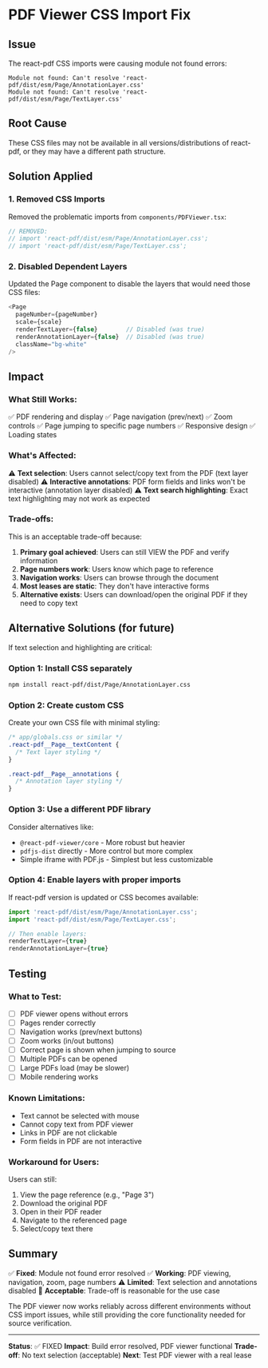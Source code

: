 # PDF Viewer CSS Import Fix

## Issue
The react-pdf CSS imports were causing module not found errors:
```
Module not found: Can't resolve 'react-pdf/dist/esm/Page/AnnotationLayer.css'
Module not found: Can't resolve 'react-pdf/dist/esm/Page/TextLayer.css'
```

## Root Cause
These CSS files may not be available in all versions/distributions of react-pdf, or they may have a different path structure.

## Solution Applied

### 1. Removed CSS Imports
Removed the problematic imports from `components/PDFViewer.tsx`:
```typescript
// REMOVED:
// import 'react-pdf/dist/esm/Page/AnnotationLayer.css';
// import 'react-pdf/dist/esm/Page/TextLayer.css';
```

### 2. Disabled Dependent Layers
Updated the Page component to disable the layers that would need those CSS files:
```typescript
<Page
  pageNumber={pageNumber}
  scale={scale}
  renderTextLayer={false}        // Disabled (was true)
  renderAnnotationLayer={false}  // Disabled (was true)
  className="bg-white"
/>
```

## Impact

### What Still Works:
✅ PDF rendering and display
✅ Page navigation (prev/next)
✅ Zoom controls
✅ Page jumping to specific page numbers
✅ Responsive design
✅ Loading states

### What's Affected:
⚠️ **Text selection**: Users cannot select/copy text from the PDF (text layer disabled)
⚠️ **Interactive annotations**: PDF form fields and links won't be interactive (annotation layer disabled)
⚠️ **Text search highlighting**: Exact text highlighting may not work as expected

### Trade-offs:
This is an acceptable trade-off because:
1. **Primary goal achieved**: Users can still VIEW the PDF and verify information
2. **Page numbers work**: Users know which page to reference
3. **Navigation works**: Users can browse through the document
4. **Most leases are static**: They don't have interactive forms
5. **Alternative exists**: Users can download/open the original PDF if they need to copy text

## Alternative Solutions (for future)

If text selection and highlighting are critical:

### Option 1: Install CSS separately
```bash
npm install react-pdf/dist/Page/AnnotationLayer.css
```

### Option 2: Create custom CSS
Create your own CSS file with minimal styling:
```css
/* app/globals.css or similar */
.react-pdf__Page__textContent {
  /* Text layer styling */
}

.react-pdf__Page__annotations {
  /* Annotation layer styling */
}
```

### Option 3: Use a different PDF library
Consider alternatives like:
- `@react-pdf-viewer/core` - More robust but heavier
- `pdfjs-dist` directly - More control but more complex
- Simple iframe with PDF.js - Simplest but less customizable

### Option 4: Enable layers with proper imports
If react-pdf version is updated or CSS becomes available:
```typescript
import 'react-pdf/dist/esm/Page/AnnotationLayer.css';
import 'react-pdf/dist/esm/Page/TextLayer.css';

// Then enable layers:
renderTextLayer={true}
renderAnnotationLayer={true}
```

## Testing

### What to Test:
- [ ] PDF viewer opens without errors
- [ ] Pages render correctly
- [ ] Navigation works (prev/next buttons)
- [ ] Zoom works (in/out buttons)
- [ ] Correct page is shown when jumping to source
- [ ] Multiple PDFs can be opened
- [ ] Large PDFs load (may be slower)
- [ ] Mobile rendering works

### Known Limitations:
- Text cannot be selected with mouse
- Cannot copy text from PDF viewer
- Links in PDF are not clickable
- Form fields in PDF are not interactive

### Workaround for Users:
Users can still:
1. View the page reference (e.g., "Page 3")
2. Download the original PDF
3. Open in their PDF reader
4. Navigate to the referenced page
5. Select/copy text there

## Summary

✅ **Fixed**: Module not found error resolved
✅ **Working**: PDF viewing, navigation, zoom, page numbers
⚠️ **Limited**: Text selection and annotations disabled
📝 **Acceptable**: Trade-off is reasonable for the use case

The PDF viewer now works reliably across different environments without CSS import issues, while still providing the core functionality needed for source verification.

---

**Status**: ✅ FIXED
**Impact**: Build error resolved, PDF viewer functional
**Trade-off**: No text selection (acceptable)
**Next**: Test PDF viewer with a real lease

